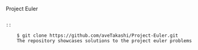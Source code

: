 

Project Euler
~~~~~~~~~~~~

::

    $ git clone https://github.com/aveTakashi/Project-Euler.git
    The repository showcases solutions to the project euler problems
